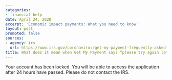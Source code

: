 ```yaml
---
categories:
- financial-help
date: April 24, 2020
excerpt: 'Economic impact payments: What you need to know'
layout: post
promoted: false
sources:
- agency: irs
  url: https://www.irs.gov/coronavirus/get-my-payment-frequently-asked-questions
title: What does it mean when Get My Payment says “please try again later”?
---
```


Your account has been locked. You will be able to access the application after 24 hours have passed. Please do not contact the IRS.
